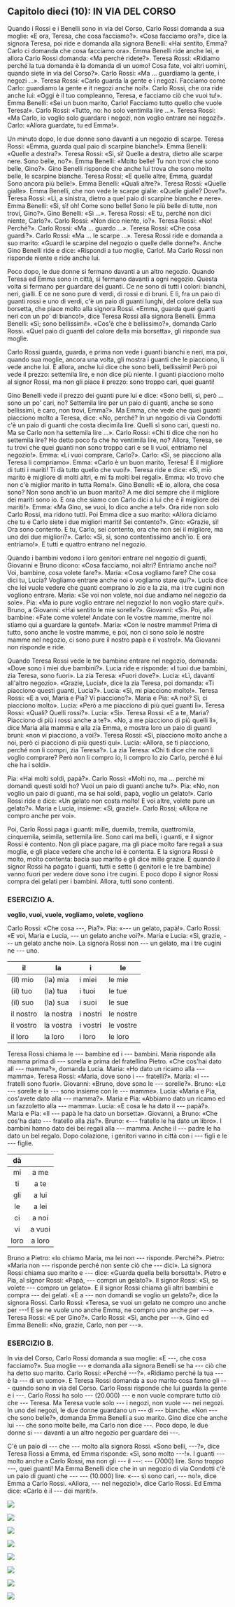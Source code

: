 ## Capitolo dieci (10): IN VIA DEL CORSO

Quando i Rossi e i Benelli sono in via del Corso, Carlo Rossi domanda a sua moglie: «E ora, Teresa, che cosa facciamo?». «Cosa facciamo ora?», dice la signora Teresa, poi ride e domanda alla signora Benelli: «Hai sentito, Emma? Carlo ci domanda che cosa facciamo ora». Emma Benelli ride anche lei, e allora Carlo Rossi domanda: «Ma perché ridete?». Teresa Rossi: «Ridiamo perché la tua domanda è la domanda di un uomo! Cosa fate, voi altri uomini, quando siete in via del Corso?». Carlo Rossi: «Ma ... guardiamo la gente, i negozi ...». Teresa Rossi: «Carlo guarda la gente e i negozi. Facciamo come Carlo: guardiamo la gente e it negozi anche noi!». Carlo Rossi, che ora ride anche lui: «Oggi è il tuo compleanno, Teresa, e facciamo ciò che vuoi tu!». Emma Benelli: «Sei un buon marito, Carlo! Facciamo tutto quello che vuole Teresa!». Carlo Rossi: «Tutto, no: ho solo ventimila lire ...». Teresa Rossi: «Ma Carlo, io voglio solo guardare i negozi, non voglio entrare nei negozi!». Carlo: «Allora guardate, tu ed Emma!».

Un minuto dopo, le due donne sono davanti a un negozio di scarpe. Teresa Rossi: «Emma, guarda qual paio di scarpine bianche!». Emma Benelli: «Quelle a destra?». Teresa Rossi: «Sì, sì! Quelle a destra, dietro alle scarpe nere. Sono belle, no?». Emma Benelli: «Molto belle! Tu non trovi che sono belle, Gino?». Gino Benelli risponde che anche lui trova che sono molto belle, le scarpine bianche. Teresa Rossi; «E quelle altre, Emma, guarda! Sono ancora più belle!». Emma Benelli: «Quali altre?». Teresa Rossi: «Quelle gialle». Emma Benelli, che non vede le scarpe gialle: «Quelle gialle? Dove?». Teresa Rossi: «Lì, a sinistra, dietro a quel paio di scarpine bianche e nere». Emma Benelli: «Sì, sì! oh! Come sono belle! Sono le più belle di tutte, non trovi, Gino?». Gino Benelli: «Sì ...». Teresa Rossi: «E tu, perché non dici niente, Carlo?». Carlo Rossi: «Non dico niente, io?». Teresa Rossi: «No! Perché?». Carlo Rossi: «Ma ... guardo ...». Teresa Rossi: «Che cosa guardi?». Carlo Rossi: «Ma ... le scarpe ...». Teresa Rossi ride e domanda a suo marito: «Guardi le scarpine del negozio o quelle delle donne?». Anche Gino Benelli ride e dice: «Rispondi a tuo moglie, Carlo!. Ma Carlo Rossi non risponde niente e ride anche lui.

Poco dopo, le due donne si fermano davanti a un altro negozio. Quando Teresa ed Emma sono in città, si fermano davanti a ogni negozio. Questa volta si fermano per guardare dei guanti. Ce ne sono di tutti i colori: bianchi, neri, gialli. E ce ne sono pure di verdi, di rossi e di bruni. E lì, fra un paio di guanti rossi e uno di verdi, c'è un paio di guanti lunghi, del colore della sua borsetta, che piace molto alla signora Rossi. «Emma, guarda quei guanti neri con un po' di bianco!», dice Teresa Rossi alla signora Benelli. Emma Benelli: «Sì; sono bellissimi!». «Cos'è che è bellissimo?», domanda Carlo Rossi. «Quel paio di guanti del colore della mia borsetta», gli risponde sua moglie.

Carlo Rossi guarda, guarda, e prima non vede i guanti bianchi e neri, ma poi, quando sua moglie, ancora una volta, gli mostra i guanti che le piacciono, li vede anche lui. E allora, anche lui dice che sono belli, bellissimi! Però poi vede il prezzo: settemila lire, e non dice più niente. I guanti piacciono molto al signor Rossi, ma non gli piace il prezzo: sono troppo cari, quei guanti!

Gino Benelli vede il prezzo dei guanti pure lui e dice: «Sono belli, sì, però ... sono un po' cari, no? Settemila lire per un paio di guanti, anche se sono bellissimi, è caro, non trovi, Emma?». Ma Emma, che vede che quei guanti piacciono molto a Teresa, dice: «No, perché? In un negozio di via Condotti c'è un paio di guanti che costa diecimila lire. Quelli sì sono cari, questi no. Ma se Carlo non ha settemila lire ...». Carlo Rossi: «Chi ti dice che non ho settemila lire? Ho detto poco fa che ho ventimila lire, no? Allora, Teresa, se tu trovi che quei guanti non sono troppo cari e se li vuoi, entriamo nel negozio!». Emma: «Li vuoi comprare, Carlo?». Carlo: «Sì, se piacciono alla Teresa li compriamo». Emma: «Carlo è un buon marito, Teresa! È il migliore di tutti i mariti! Ti dà tutto quello che vuoi!». Teresa ride e dice: «Sì, mio marito è migliore di molti altri, e mi fa molti bei regali». Emma: «Io trovo che non c'è miglior marito in tutta Roma!». Gino Benelli: «E io, allora, che cosa sono? Non sono anch'io un buon marito? A me dici sempre che il migliore dei mariti sono io. E ora che siamo con Carlo dici a lui che è il migliore dei mariti!». Emma: «Ma Gino, se vuoi, lo dico anche a te!». Ora ride non solo Carlo Rossi, ma ridono tutti. Poi Emma dice a suo marito: «Allora diciamo che tu e Carlo siete i due migliori mariti! Sei contento?». Gino: «Grazie, sì! Ora sono contento. E tu, Carlo, sei contento, ora che non sei il migliore, ma uno dei due migliori?». Carlo: «Sì, sì, sono contentissimo anch'io. E ora entriamo!». E tutti e quattro entrano nel negozio.

Quando i bambini vedono i loro genitori entrare nel negozio di guanti, Giovanni e Bruno dicono: «Cosa facciamo, noi altri? Entriamo anche noi? Voi, bambine, cosa volete fare?». Maria: «Cosa vogliamo fare? Che cosa dici tu, Lucia? Vogliamo entrare anche noi o vogliamo stare qui?». Lucia dice che lei vuole vedere che guanti comprano lo zio e la zia, ma i tre cugini non vogliono entrare. Maria: «Se voi non volete, noi due andiamo nel negozio da sole». Pia: «Ma io pure voglio entrare nel negozio! Io non voglio stare qui!». Bruno, a Giovanni: «Hai sentito le mie sorelle?». Giovanni: «Sì». Poi, alle bambine: «Fate come volete! Andate con le vostre mamme, mentre noi stiamo qui a guardare la gente!». Maria: «Con le nostre mamme! Prima di tutto, sono anche le vostre mamme, e poi, non ci sono solo le nostre mamme nel negozio, ci sono pure il nostro papà e il vostro!». Ma Giovanni non risponde e ride.

Quando Teresa Rossi vede le tre bambine entrare nel negozio, domanda: «Dove sono i miei due bambini?». Lucia ride e risponde: «I tuoi due bambini, zia Teresa, sono fuori». La zia Teresa: «Fuori dove?». Lucia: «Lì, davanti all'altro negozio». «Grazie, Lucia!», dice la zia Teresa, poi domanda: «Ti piacciono questi guanti, Lucia?». Lucia: «Sì, mi piacciono molto!». Teresa Rossi: «E a voi, Maria e Pia? Vi piacciono?». Maria e Pia: «A noi? Sì, ci piacciono molto». Lucia: «Però a me piacciono di più quei guanti lì». Teresa Rossi: «Quali? Quelli rossi?». Lucia: «Sì». Teresa Rossi: «E a te, Maria? Piacciono di più i rossi anche a te?». «No, a me piacciono di più quelli lì», dice Maria alla mamma e alla zia Emma, e mostra loro un paio di guanti bruni: «non vi piacciono, a voi?». Teresa Rossi: «Sì, piacciono molto anche a noi, però ci piacciono di più questi qui». Lucia: «Allora, se ti piacciono, perché non li compri, zia Teresa?». La zia Teresa: «Chi ti dice che non li voglio comprare? Però non li compro io, li compro lo zio Carlo, perché è lui che ha i soldi».

Pia: «Hai molti soldi, papà?». Carlo Rossi: «Molti no, ma ... perché mi domandi questi soldi ho? Vuoi un paio di guanti anche tu?». Pia: «No, non voglio un paio di guanti, ma se hai soldi, papà, voglio un gelato!». Carlo Rossi ride e dice: «Un gelato non costa molto! E voi altre, volete pure un gelato?». Maria e Lucia, insieme: «Sì, grazie!». Carlo Rossi; «Allora ne compro anche per voi».

Poi, Carlo Rossi paga i guanti: mille, duemila, tremila, quattromila, cinquemila, seimila, settemila lire. Sono cari ma belli, i guanti, e il signor Rossi è contento. Non gli piace pagare, ma gli piace molto fare regali a sua moglie, e gli piace vedere che anche lei è contenta.  E la signora Rossi è molto, molto contenta: bacia suo marito e gli dice mille grazie. E quando il signor Rossi ha pagato i guanti, tutti e sette (i genitori e le tre bambine) vanno fuori per vedere dove sono i tre cugini. E poco dopo il signor Rossi compra dei gelati per i bambini. Allora, tutti sono contenti.



### ESERCIZIO A.

**voglio, vuoi, vuole, vogliamo, volete, vogliono**

Carlo Rossi: «Che cosa ---, Pia?». Pia: «--- un gelato, papà!». Carlo Rossi: «E voi, Maria e Lucia, --- un gelato anche voi?». Maria e Lucia: «Sì, grazie, --- un gelato anche noi». La signora Rossi non --- un gelato, ma i tre cugini ne --- uno.

| il | la | i | le |
|-----------|-----------|----------|-----------|
| (il) mio | (la) mia | i miei | le mie |
| (il) tuo | (la) tua | i tuoi | le tue |
| (il) suo | (la) sua | i suoi | le sue |
| il nostro | la nostra | i nostri | le nostre |
| il vostro | la vostra | i vostri | le vostre |
| il loro | la loro | i loro | le loro |

Teresa Rossi chiama le --- bambine ed i --- bambini. Maria risponde alla mamma prima di --- sorella e prima del fratellino Pietro. «Che cos'hai dato all --- mamma?», domanda Lucia. Maria: «Ho dato un ricamo alla --- mamma». Teresa Rossi: «Maria, dove sono i --- fratelli?». Maria: «I --- fratelli sono fuori». Giovanni: «Bruno, dove sono le --- sorelle?». Bruno: «Le --- sorelle e la --- sono insieme con le --- mamme». Lucia: «Maria e Pia, cos'avete dato alla --- mamma?». Maria e Pia: «Abbiamo dato un ricamo ed un fazzoletto alla --- mamma». Lucia: «E cosa le ha dato il --- papà?». Maria e Pia: «Il --- papà le ha dato un borsetta». Giovanni, a Bruno: «Che cos'ha dato --- fratello alla zia?». Bruno: «--- fratello le ha dato un libro». I bambini hanno dato dei bei regali alla --- mamma. Anche il --- padre le ha dato un bel regalo. Dopo colazione, i genitori vanno in città con i --- figli e le --- figlie.

| dà |  |
|:----:|:------:|
| mi | a me |
| ti | a te |
| gli | a lui |
| le | a lei |
| ci | a noi |
| vi | a vuoi |
| loro | a loro |

Bruno a Pietro: «Io chiamo Maria, ma lei non --- risponde. Perché?». Pietro: «Maria non --- risponde perché non sente ciò che --- dici». La signora Rossi chiama suo marito e --- dice: «Guarda quella bella borsetta!». Pietro e Pia, al signor Rossi: «Papà, --- compri un gelato?». Il signor Rossi: «Sì, se volete --- compro un gelato». E il signor Rossi chiama gli altri bambini e compra --- dei gelati. «E a --- non domandi se voglio un gelato?», dice la signora Rossi. Carlo Rossi: «Teresa, se vuoi un gelato ne compro uno anche per ---! E se ne vuole uno anche Emma, ne compro uno anche per ---». Teresa Rossi: «E per Gino?». Carlo Rossi: «Sì, anche per ---». Gino ed Emma Benelli: «No, grazie, Carlo, non per ---».



### ESERCIZIO B.

In via del Corso, Carlo Rossi domanda a sua moglie: «E ---, che cosa facciamo?». Sua moglie --- e domanda alla signora Benelli se ha --- ciò che ha detto suo marito. Carlo Rossi: «Perché ---?». «Ridiamo perché la tua --- è la --- di un uomo». E Teresa Rossi domanda a suo marito cosa fanno gli --- quando sono in via del Corso. Carlo Rossi risponde che lui guarda la gente e i ---. Carlo Rossi ha solo --- (20.000) --- e non vuole comprare tutto ciò che --- Teresa. Ma Teresa vuole solo --- i negozi, non vuole --- nei negozi. In uno dei negozi, le due donne guardano un --- di --- bianche. «Non --- che sono belle?», domanda Emma Benelli a suo marito. Gino dice che anche lui --- che sono molte belle, ma Carlo non dice ---. Poco dopo, le due donne si --- davanti a un altro negozio per guardare dei ---.

C'è un paio di --- che --- molto alla signora Rossi. «Sono belli, ---?», dice Teresa Rossi a Emma, ed Emma risponde: «Sì, sono molto ---!». I guanti --- molto anche a Carlo Rossi, ma non gli --- il ---: --- (7000) lire. Sono troppo ---, quei guanti! Ma Emma Benelli dice che in un negozio di via Condotti c'è un paio di guanti che --- --- (10.000) lire. «--- sì sono cari, --- no!», dice Emma a Carlo Rossi. «Allora, --- nel negozio!», dice Carlo Rossi. Ed Emma dice: «Carlo è il --- dei mariti!».



<!---
Footnotes
-->

![](../images/10sub1.png)

![](../images/10sub2.png)

![](../images/10sub3.png)

![](../images/10sub4.png)

![](../images/10sub5.png)

![](../images/10sub6.png)

![](../images/10sub7.png)

![](../images/10sub8.png)

<p style="page-break-after: always;"> </p>
<!--stackedit_data:
eyJoaXN0b3J5IjpbMTEwNjY3MzAxLC0xNTE2NDUwNDgyLC01Nj
IxMjgwODAsMjczNjg0NDA5LDcxMzA2OTAyMiwyMDU5MDExODUx
LDE4MzE2NzMyODcsLTE0MjQ0MzkxODAsMjAwNDIyMTUwLDE2NT
I4OTg2MjgsMjExMjg3NDIwMSwtMTc1NzgwODgwMyw4MTg4NTUy
NjYsNDk1OTU2NjgwXX0=
-->